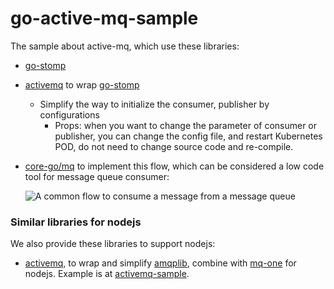 # go-active-mq-sample

The sample about active-mq, which use these libraries:
- [go-stomp](https://github.com/go-stomp/stomp)
- [activemq](https://github.com/core-go/activemq) to wrap [go-stomp](https://github.com/go-stomp/stomp)
    - Simplify the way to initialize the consumer, publisher by configurations
        - Props: when you want to change the parameter of consumer or publisher, you can change the config file, and restart Kubernetes POD, do not need to change source code and re-compile.
- [core-go/mq](https://github.com/core-go/mq) to implement this flow, which can be considered a low code tool for message queue consumer:

  ![A common flow to consume a message from a message queue](https://cdn-images-1.medium.com/max/800/1*Y4QUN6QnfmJgaKigcNHbQA.png)

### Similar libraries for nodejs
We also provide these libraries to support nodejs:
- [activemq](https://www.npmjs.com/package/activemq), to wrap and simplify [amqplib](https://www.npmjs.com/package/amqplib), combine with [mq-one](https://www.npmjs.com/package/mq-one) for nodejs. Example is at [activemq-sample](https://github.com/typescript-tutorial/activemq-sample).
